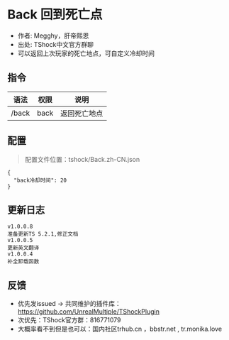 # Back 回到死亡点

- 作者: Megghy，肝帝熙恩
- 出处: TShock中文官方群聊
- 可以返回上次玩家的死亡地点，可自定义冷却时间



## 指令

| 语法    |  权限  |   说明   |
|-------|:----:|:------:|
| /back | back | 返回死亡地点 |

## 配置
> 配置文件位置：tshock/Back.zh-CN.json
```json5
{
  "back冷却时间": 20
}
```
## 更新日志

```
v1.0.0.8
准备更新TS 5.2.1,修正文档
v1.0.0.5
更新英文翻译
v1.0.0.4
补全卸载函数
```

## 反馈
- 优先发issued -> 共同维护的插件库：https://github.com/UnrealMultiple/TShockPlugin
- 次优先：TShock官方群：816771079
- 大概率看不到但是也可以：国内社区trhub.cn ，bbstr.net , tr.monika.love
